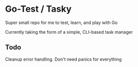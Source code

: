 # Go-Test / Tasky

Super small repo for me to test, learn, and play with Go

Currently taking the form of a simple, CLI-based task manager

## Todo

Cleanup error handling. Don't need panics for everything
